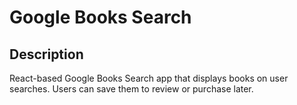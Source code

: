 # Google Books Search



## Description

React-based Google Books Search app that displays books on user searches. Users can save them to review or purchase later. 
